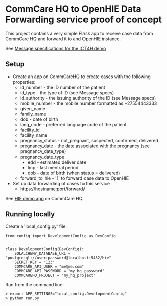 # CommCare HQ to OpenHIE Data Forwarding service proof of concept
This project contains a very simple Flask app to receive case data from CommCare HQ
and forward it to and OpenHIE instance.

See [Message specifications for the ICT4H demo](https://jembiprojects.jira.com/wiki/display/NPRE/Save+Registration+Encounter)

## Setup
* Create an app on CommCareHQ to create cases with the following properties:
  * id_number - the ID number of the patient
  * id_type - the type of ID (see Message specs)
  * id_authority - the issuing authority of the ID (see Message specs)
  * mobile_number - the mobile number formatted as +27554443333
  * given_name
  * family_name
  * dob - date of birth
  * lang_code - preferred language code of the patient
  * facility_id
  * facility_name
  * pregnancy_status - not_pregnant, suspected, confirmed, delivered
  * pregnancy_date - the date associated with the pregnancy (see pregnancy_date_type)
  * pregnancy_date_type
    * edd - estimated deliver date
    * lmp - last mentral period
    * dob - date of birth (when status = delivered)
  * forward_to_hie - '1' to forward case data to OpenHIE
* Set up data forwarding of cases to this service
  * https://hostname:port/forward/

See [HIE demo app](https://www.commcarehq.org/exchange/be1cb5a17c9ae6c398f31e38bc82e197/info/) on
 CommCare HQ.
 
 
## Running locally
Create a 'local_config.py' file:

    from config import DevelopmentConfig as DevConfig


    class DevelopmentConfig(DevConfig):
        SQLALCHEMY_DATABASE_URI = "postgresql://user:password@localhost:5432/hie"
        SECRET_KEY = "123"
        COMMCARE_API_USER = "me@me.com"
        COMMCARE_API_PASSWORD = "my_hq_password"
        COMMCAREHQ_PROJECT = "my_hq_project"
        
Run from the command line:

    > export APP_SETTINGS="local_config.DevelopmentConfig"
    > python run.py